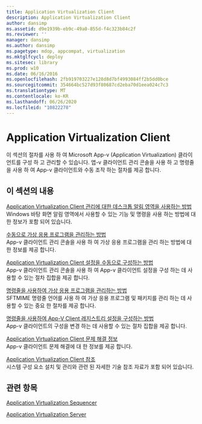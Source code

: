 ```yaml
---
title: Application Virtualization Client
description: Application Virtualization Client
author: dansimp
ms.assetid: d9e1939b-eb9c-49a0-855d-f4c323b84c2f
ms.reviewer: ''
manager: dansimp
ms.author: dansimp
ms.pagetype: mdop, appcompat, virtualization
ms.mktglfcycl: deploy
ms.sitesec: library
ms.prod: w10
ms.date: 06/16/2016
ms.openlocfilehash: 2fb919703227e128d8d7bf4993084ff2b5dd0bce
ms.sourcegitcommit: 354664bc527d93f80687cd2eba70d1eea024c7c3
ms.translationtype: MT
ms.contentlocale: ko-KR
ms.lasthandoff: 06/26/2020
ms.locfileid: "10822278"
---
```

# Application Virtualization Client


이 섹션의 절차를 사용 하 여 Microsoft App-v (Application Virtualization) 클라이언트를 구성 하 고 관리할 수 있습니다. 앱-v 클라이언트 관리 콘솔을 사용 하 고 명령줄을 사용 하 여 App-v 클라이언트와 수동 조작 하는 절차를 제공 합니다.

## 이 섹션의 내용


<a href="" id="how-to-use-the-desktop-notification-area-for-application-virtualization-client-management"></a>[Application Virtualization Client 관리에 대한 데스크톱 알림 영역을 사용하는 방법](how-to-use-the-desktop-notification-area-for-application-virtualization-client-management.md)  
Windows 바탕 화면 알림 영역에서 사용할 수 있는 기능 및 명령을 사용 하는 방법에 대 한 정보가 포함 되어 있습니다.

<a href="" id="how-to-manage-virtual-applications-manually"></a>[수동으로 가상 응용 프로그램을 관리하는 방법](how-to-manage-virtual-applications-manually.md)  
App-v 클라이언트 관리 콘솔을 사용 하 여 가상 응용 프로그램을 관리 하는 방법에 대 한 정보를 제공 합니다.

<a href="" id="how-to-configure-the-application-virtualization-client-settings-manually"></a>[Application Virtualization Client 설정을 수동으로 구성하는 방법](how-to-configure-the-application-virtualization-client-settings-manually.md)  
App-v 클라이언트 관리 콘솔을 사용 하 여 App-v 클라이언트 설정을 구성 하는 데 사용할 수 있는 절차 집합을 제공 합니다.

<a href="" id="how-to-manage-virtual-applications-by-using-the-command-line"></a>[명령줄을 사용하여 가상 응용 프로그램을 관리하는 방법](how-to-manage-virtual-applications-by-using-the-command-line.md)  
SFTMIME 명령줄 언어를 사용 하 여 가상 응용 프로그램 및 패키지를 관리 하는 데 사용할 수 있는 중요 한 절차를 제공 합니다.

<a href="" id="how-to-configure-the-app-v-client-registry-settings-by-using-the-command-line"></a>[명령줄을 사용하여 App-V Client 레지스트리 설정을 구성하는 방법](how-to-configure-the-app-v-client-registry-settings-by-using-the-command-line.md)  
App-v 클라이언트의 구성을 변경 하는 데 사용할 수 있는 절차 집합을 제공 합니다.

<a href="" id="troubleshooting-information-for-the-application-virtualization-client"></a>[Application Virtualization Client 문제 해결 정보](troubleshooting-information-for-the-application-virtualization-client.md)  
App-v 클라이언트 문제 해결에 대 한 정보를 제공 합니다.

<a href="" id="application-virtualization-client-reference"></a>[Application Virtualization Client 참조](application-virtualization-client-reference.md)  
시스템 구성 요소 설치 및 관리와 관련 된 자세한 기술 참조 자료가 포함 되어 있습니다.

## 관련 항목


[Application Virtualization Sequencer](application-virtualization-sequencer.md)

[Application Virtualization Server](application-virtualization-server.md)

 

 





